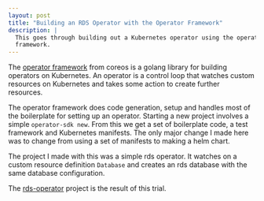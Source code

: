 ```yaml
---
layout: post
title: "Building an RDS Operator with the Operator Framework"
description: |
  This goes through building out a Kubernetes operator using the operator
  framework.
---
```


The [operator framework](https://github.com/operator-framework) from coreos is
a golang library for building operators on Kubernetes. An operator is a control
loop that watches custom resources on Kubernetes and takes some action to create
further resources.

The operator framework does code generation, setup and handles most of the
boilerplate for setting up an operator. Starting a new project involves a simple
`operator-sdk new`. From this we get a set of boilerplate code, a test framework
and Kubernetes manifests. The only major change I made here was to change from
using a set of manifests to making a helm chart.

The project I made with this was a simple rds operator. It watches on a custom
resource definition `Database` and creates an rds database with the same
database configuration.

The [rds-operator](https://github.com/ColDog/rds-operator) project is the result
of this trial.
